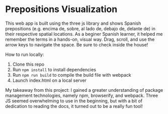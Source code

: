 # Prepositions Visualization
This web app is built using the three js library and shows Spanish prepositions (e.g. encima de, sobre, al lado de, debajo de, delante de) in their respective spatial locations. As a beginer Spanish learner, it helped me remember the terms in a hands-on, visual way. Drag, scroll, and use the arrow keys to navigate the space. Be sure to check inside the house!

How to run locally:
1. Clone this repo
2. Run <code>npm install</code> to install dependencies
3. Run <code>npm run build</code> to compile the build file with webpack
4. Launch index.html on a local server 


My takeaway from this project: I gained a greater understanding of package management technologies, namely npm, browserify, and webpack. Three JS seemed overwhelming to use in the beginning, but with a bit of dedication to reading the docs, it turned out to be a really fun tool!
